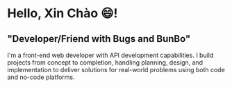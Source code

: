 # Hello, Xin Chào 😄!
## "Developer/Friend with Bugs and BunBo"

I'm a front-end web developer with API development capabilities. I build projects from concept to completion, handling planning, design, and implementation to deliver solutions for real-world problems using both code and no-code platforms.


 

<!--
**NGH14/NGH14** is a ✨ _special_ ✨ repository because its `README.md` (this file) appears on your GitHub profile.

Here are some ideas to get you started:

- 🔭 I’m currently working on ...
- 🌱 I’m currently learning ...
- 👯 I’m looking to collaborate on ...
- 🤔 I’m looking for help with ...
- 💬 Ask me about ...
- 📫 How to reach me: ...
- 😄 Pronouns: ...
- ⚡ Fun fact: ...
-->
